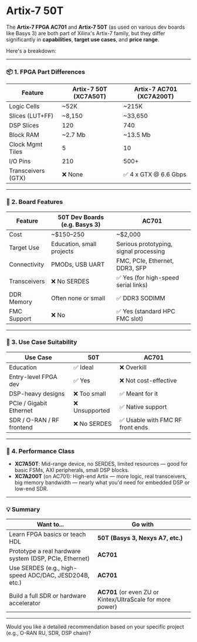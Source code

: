# **Artix-7 50T**

The **Artix-7 FPGA AC701** and **Artix-7 50T** (as used on various dev boards like Basys 3) are both part of Xilinx's Artix-7 family, but they differ significantly in **capabilities**, **target use cases**, and **price range**.

Here's a breakdown:

---

### 📦 1. **FPGA Part Differences**

| Feature            | Artix-7 50T (XC7A50T) | Artix-7 AC701 (XC7A200T) |
| ------------------ | --------------------- | ------------------------ |
| Logic Cells        | \~52K                 | \~215K                   |
| Slices (LUT+FF)    | \~8,150               | \~33,650                 |
| DSP Slices         | 120                   | 740                      |
| Block RAM          | \~2.7 Mb              | \~13.5 Mb                |
| Clock Mgmt Tiles   | 5                     | 10                       |
| I/O Pins           | 210                   | 500+                     |
| Transceivers (GTX) | ❌ None                | ✅ 4 x GTX @ 6.6 Gbps     |

---

### 🧰 2. **Board Features**

| Feature      | 50T Dev Boards (e.g. Basys 3) | AC701                                  |
| ------------ | ----------------------------- | -------------------------------------- |
| Cost         | \~\$150–250                   | \~\$2,000                              |
| Target Use   | Education, small projects     | Serious prototyping, signal processing |
| Connectivity | PMODs, USB UART               | FMC, PCIe, Ethernet, DDR3, SFP         |
| Transceivers | ❌ No SERDES                   | ✅ Yes (for high-speed serial links)    |
| DDR Memory   | Often none or small           | ✅ DDR3 SODIMM                          |
| FMC Support  | ❌ No                          | ✅ Yes (standard HPC FMC slot)          |

---

### 🏁 3. **Use Case Suitability**

| Use Case                  | 50T           | AC701                           |
| ------------------------- | ------------- | ------------------------------- |
| Education                 | ✅ Ideal       | ❌ Overkill                      |
| Entry-level FPGA dev      | ✅ Yes         | ❌ Not cost-effective            |
| DSP-heavy designs         | ❌ Too small   | ✅ Meant for it                  |
| PCIe / Gigabit Ethernet   | ❌ Unsupported | ✅ Native support                |
| SDR / O-RAN / RF frontend | ❌ No SERDES   | ✅ Usable with FMC RF front ends |

---

### 🧠 4. **Performance Class**

* **XC7A50T**: Mid-range device, no SERDES, limited resources — good for basic FSMs, AXI peripherals, small DSP blocks.
* **XC7A200T** (on AC701): High-end Artix — more logic, real transceivers, big memory bandwidth — nearly what you'd need for embedded DSP or low-end SDR.

---

### 💡 Summary

| Want to...                                             | Go with                                                    |
| ------------------------------------------------------ | ---------------------------------------------------------- |
| Learn FPGA basics or teach HDL                         | **50T (Basys 3, Nexys A7, etc.)**                          |
| Prototype a real hardware system (DSP, PCIe, Ethernet) | **AC701**                                                  |
| Use SERDES (e.g., high-speed ADC/DAC, JESD204B, etc.)  | **AC701**                                                  |
| Build a full SDR or hardware accelerator               | **AC701** (or even ZU or Kintex/UltraScale for more power) |

---

Would you like a detailed recommendation based on your specific project (e.g., O-RAN RU, SDR, DSP chain)?
